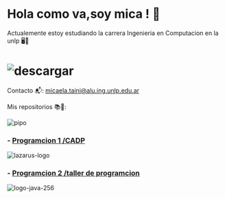 # Hola como va,soy mica ! 💛
Actualemente estoy estudiando la carrera Ingenieria en Computacion en la unlp 🖥️📌
# ![descargar](https://github.com/user-attachments/assets/46905b94-be17-4edc-914e-a9130ee62e17)
Contacto 📬: micaela.taini@alu.ing.unlp.edu.ar

Mis repositorios 📚📖: 

![pipo](https://github.com/user-attachments/assets/bdcc5768-fde5-4c24-bdb8-1274de2908f2)
### - [Programcion 1 /CADP](https://github.com/mikitalinda/programacion1)              
![lazarus-logo](https://github.com/user-attachments/assets/ddd3f7f0-f076-4489-a39c-8320472e6f4e)          
###  - [Programcion 2 /taller de programcion](https://github.com/mikitalinda/Programacion2) 
![logo-java-256](https://github.com/user-attachments/assets/9317660a-ea09-4df3-8a31-525eff7359ef)


